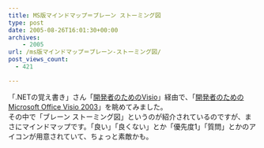 ```yaml
---
title: MS版マインドマップ＝ブレーン ストーミング図
type: post
date: 2005-08-26T16:01:30+00:00
archives:
    - 2005
url: /ms版マインドマップ＝ブレーン-ストーミング図/
post_views_count:
  - 421

---
```

「.NETの覚え書き」さん「[開発者のためのVisio][1]」経由で、「[開発者のための Microsoft Office Visio 2003][2]」を眺めてみました。  
その中で「ブレーン ストーミング図」というのが紹介されているのですが、まさにマインドマップです。「良い」「良くない」とか「優先度1」「質問」とかのアイコンが用意されていて、ちょっと素敵かも。

 [1]: http://www.seosoft.net/weblog/dotnet/archives/2005/08/visio.html
 [2]: http://www.microsoft.com/japan/msdn/office/visio/visio2003/visio2003forDeveloper.asp